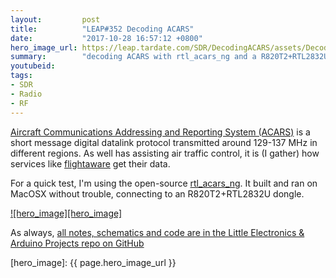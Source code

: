 ```yaml
---
layout:         post
title:          "LEAP#352 Decoding ACARS"
date:           "2017-10-28 16:57:12 +0800"
hero_image_url: https://leap.tardate.com/SDR/DecodingACARS/assets/DecodingACARS_build.jpg
summary:        "decoding ACARS with rtl_acars_ng and a R820T2+RTL2832U dongle on MacOSX"
youtubeid:
tags:
- SDR
- Radio
- RF
---
```



[Aircraft Communications Addressing and Reporting System (ACARS)](https://en.wikipedia.org/wiki/Aircraft_Communications_Addressing_and_Reporting_System)
is a short message digital datalink protocol transmitted around 129-137 MHz in different regions.
As well has assisting air traffic control, it is (I gather) how services like [flightaware](http://flightaware.com/live/airport/WSSS) get their data.

For a quick test, I'm using the open-source [rtl_acars_ng](https://github.com/gat3way/rtl_acars_ng).
It built and ran on MacOSX without trouble, connecting to an R820T2+RTL2832U dongle.

[![hero_image][hero_image]][project]

As always, [all notes, schematics and code are in the Little Electronics & Arduino Projects repo on GitHub][project]

[leap]: https://leap.tardate.com
[project]: https://github.com/tardate/LittleArduinoProjects/tree/master/SDR/DecodingACARS
[hero_image]: {{ page.hero_image_url }}
